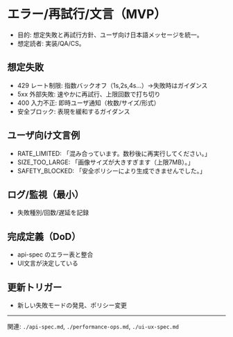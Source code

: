 # エラー/再試行/文言（MVP）

- 目的: 想定失敗と再試行方針、ユーザ向け日本語メッセージを統一。
- 想定読者: 実装/QA/CS。

## 想定失敗
- 429 レート制限: 指数バックオフ（1s,2s,4s…）→失敗時はガイダンス
- 5xx 外部失敗: 速やかに再試行、上限回数で打ち切り
- 400 入力不正: 即時ユーザ通知（枚数/サイズ/形式）
- 安全ブロック: 表現を緩和するガイダンス

## ユーザ向け文言例
- RATE_LIMITED: 「混み合っています。数秒後に再実行してください。」
- SIZE_TOO_LARGE: 「画像サイズが大きすぎます（上限7MB）。」
- SAFETY_BLOCKED: 「安全ポリシーにより生成できませんでした。」

## ログ/監視（最小）
- 失敗種別/回数/遅延を記録

## 完成定義（DoD）
- api-spec のエラー表と整合
- UI文言が決定している

## 更新トリガー
- 新しい失敗モードの発見、ポリシー変更

---
関連: `./api-spec.md`, `./performance-ops.md`, `./ui-ux-spec.md`

